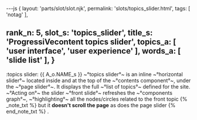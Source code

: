 ---js
{
  layout: 'parts/slot/slot.njk',
  permalink: 'slots/topics_slider.html',
  tags: [ 'notag' ],

  rank_n: 5,
  slot_s: 'topics_slider',
  title_s: 'ProgressiVecontent topics slider',
  topics_a: [ 'user interface', 'user experience' ],
  words_a: [ 'slide list' ],
}
---
:topics slider:
{{ A_o.NAME_s }} ~°topics slider°~ is an inline ~°horizontal slider°~ located inside and at the top of the ~°contents component°~, under the ~°page slider°~.
It displays the full ~°list of topics°~ defined for the site.
~°Acting on°~ the slider ~°front slide°~ refreshes the ~°components graph°~, ~°highlighting°~ all the nodes/circles related to the front topic
{% _note_txt  %}
but it **doesn't scroll the page** as does the page slider
{% end_note_txt %}
.
